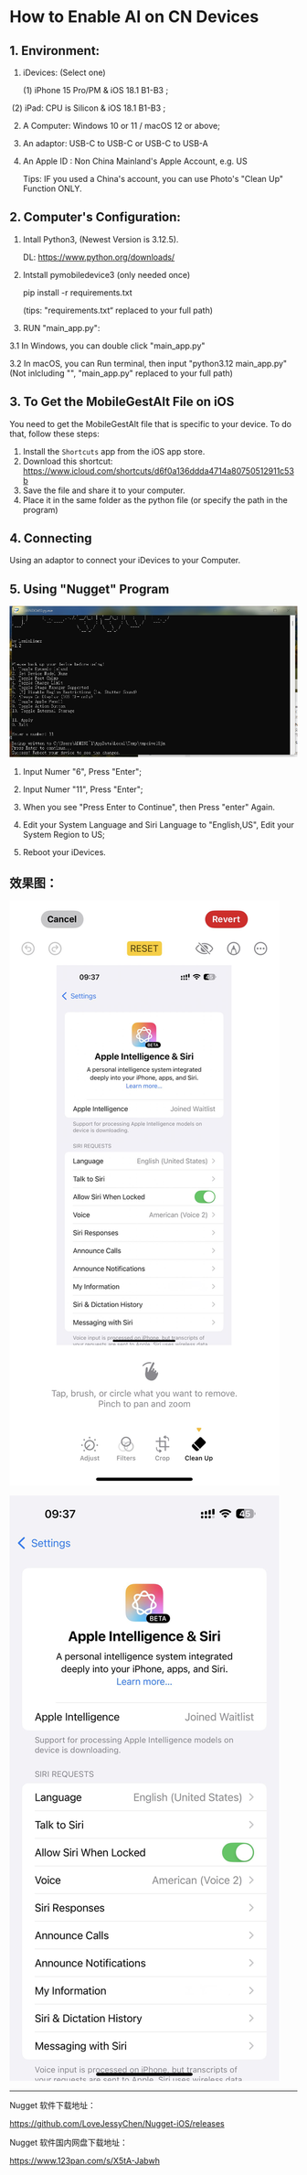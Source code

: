 # How to Enable AI on CN Devices 

## 1. Environment:

1. iDevices: (Select one)

   (1) iPhone 15 Pro/PM & iOS 18.1 B1-B3 ;

​        (2) iPad: CPU is Silicon & iOS 18.1 B1-B3 ;

2. A Computer: Windows 10 or 11 / macOS 12 or above;

3. An adaptor: USB-C to USB-C or USB-C to USB-A

4. An Apple ID : Non China Mainland's Apple Account, e.g. US

   

   Tips: IF you used a China's account, you can use Photo's "Clean Up" Function ONLY.

## 2. Computer's Configuration:

1. Intall Python3, (Newest Version is 3.12.5).

   DL: https://www.python.org/downloads/

2. Intstall pymobiledevice3 (only needed once)

   pip install -r requirements.txt 

   (tips: "requirements.txt“ replaced to your full path)

3.  RUN "main_app.py":

   3.1 In Windows, you can double click "main_app.py"

   3.2 In macOS, you can Run terminal, then input "python3.12 main_app.py" (Not inlcluding "", "main_app.py" replaced to your full path)

   

## 3. To Get the MobileGestAlt File on iOS

You need to get the MobileGestAlt file that is specific to your device. To do that, follow these steps:

1. Install the `Shortcuts` app from the iOS app store.
2. Download this shortcut: https://www.icloud.com/shortcuts/d6f0a136ddda4714a80750512911c53b
3. Save the file and share it to your computer.
4. Place it in the same folder as the python file (or specify the path in the program)

## 4. Connecting

Using an adaptor to connect your iDevices to your Computer.

## 5. Using "Nugget" Program

  

![1](1.png)



1. Input Numer "6", Press "Enter";

2. Input Numer "11", Press "Enter";

3. When you see "Press Enter to Continue", then Press "enter" Again.
4. Edit your System Language and Siri Language to "English,US", Edit your System Region to US;

5. Reboot your iDevices.





## 效果图：

![2](2.jpg)

![3](3.jpg)

















---



Nugget 软件下载地址：

https://github.com/LoveJessyChen/Nugget-iOS/releases

 

Nugget 软件国内网盘下载地址：

https://www.123pan.com/s/X5tA-Jabwh